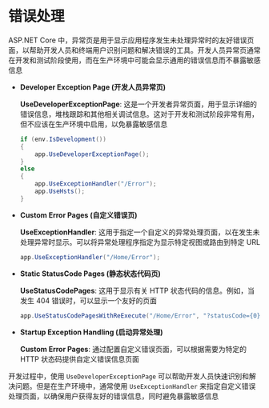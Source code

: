 # 错误处理

ASP.NET Core 中，异常页是用于显示应用程序发生未处理异常时的友好错误页面，以帮助开发人员和终端用户识别问题和解决错误的工具。开发人员异常页通常在开发和测试阶段使用，而在生产环境中可能会显示通用的错误信息而不暴露敏感信息

* **Developer Exception Page (开发人员异常页)**

  **UseDeveloperExceptionPage**: 这是一个开发者异常页面，用于显示详细的错误信息，堆栈跟踪和其他相关调试信息。这对于开发和测试阶段非常有用，但不应该在生产环境中启用，以免暴露敏感信息

  ```c#
  if (env.IsDevelopment())
  {
      app.UseDeveloperExceptionPage();
  }
  else
  {
      app.UseExceptionHandler("/Error");
      app.UseHsts();
  }
  ```

* **Custom Error Pages (自定义错误页)**

  **UseExceptionHandler**: 这用于指定一个自定义的异常处理页面，以在发生未处理异常时显示。可以将异常处理程序指定为显示特定视图或路由到特定 URL

  ```c#
  app.UseExceptionHandler("/Home/Error");
  ```

* **Static StatusCode Pages (静态状态代码页)**

  **UseStatusCodePages**: 这用于显示有关 HTTP 状态代码的信息。例如，当发生 404 错误时，可以显示一个友好的页面

  ```c#
  app.UseStatusCodePagesWithReExecute("/Home/Error", "?statusCode={0}");
  ```

* **Startup Exception Handling (启动异常处理)**

  **Custom Error Pages**: 通过配置自定义错误页面，可以根据需要为特定的 HTTP 状态码提供自定义错误信息页面

开发过程中，使用 `UseDeveloperExceptionPage` 可以帮助开发人员快速识别和解决问题。但是在生产环境中，通常使用 `UseExceptionHandler` 来指定自定义错误处理页面，以确保用户获得友好的错误信息，同时避免暴露敏感信息


